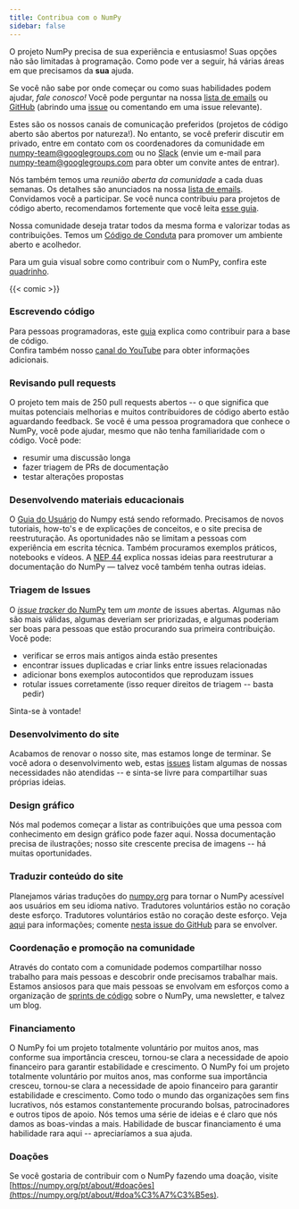 ```yaml
---
title: Contribua com o NumPy
sidebar: false
---
```


O projeto NumPy precisa de sua experiência e entusiasmo!
Suas opções não são limitadas à programação. Como pode ver a seguir, há várias áreas em que precisamos da **sua** ajuda.

Se você não sabe por onde começar ou como suas habilidades podem ajudar, _fale conosco!_ Você pode perguntar na nossa [lista de emails](https://mail.python.org/mailman/listinfo/numpy-discussion) ou [GitHub](http://github.com/numpy/numpy) (abrindo uma [issue](https://github.com/numpy/numpy/issues) ou comentando em uma issue relevante).

Estes são os nossos canais de comunicação preferidos (projetos de código aberto são abertos por natureza!). No entanto, se você preferir discutir em privado, entre em contato com os coordenadores da comunidade em <numpy-team@googlegroups.com> ou no [Slack](https://numpy-team.slack.com) (envie um e-mail para <numpy-team@googlegroups.com> para obter um convite antes de entrar).

Nós também temos uma _reunião aberta da comunidade_ a cada duas semanas. Os detalhes são anunciados na nossa [lista de emails](https://mail.python.org/mailman/listinfo/numpy-discussion).
Convidamos você a participar.
Se você nunca contribuiu para projetos de código aberto, recomendamos fortemente que você leita [esse guia](https://opensource.guide/how-to-contribute/).

Nossa comunidade deseja tratar todos da mesma forma e valorizar todas as contribuições. Temos um [Código de Conduta](/pt/code-of-conduct) para promover um ambiente aberto e acolhedor.

Para um guia visual sobre como contribuir com o NumPy, confira este [quadrinho](https://heyzine.com/flip-book/3e66a13901.html).

{{< comic >}}

### Escrevendo código

Para pessoas programadoras, este [guia](https://numpy.org/devdocs/dev/index.html#development-process-summary) explica como contribuir para a base de código. <br>Confira também nosso [canal do YouTube](https://www.youtube.com/playlist?list=PLCK6zCrcN3GXBUUzDr9L4__LnXZVtaIzS) para obter informações adicionais.

### Revisando pull requests

O projeto tem mais de 250 pull requests abertos -- o que significa que muitas potenciais melhorias e muitos contribuidores de código aberto estão aguardando feedback. Se você é uma pessoa programadora que conhece o NumPy, você pode ajudar, mesmo que não tenha familiaridade com o código. Você pode:

- resumir uma discussão longa
- fazer triagem de PRs de documentação
- testar alterações propostas

### Desenvolvendo materiais educacionais

O [Guia do Usuário](https://numpy.org/devdocs) do Numpy está sendo reformado.
Precisamos de novos tutoriais, how-to's e de explicações de conceitos, e o site precisa de reestruturação. As oportunidades não se limitam a pessoas com experiência em escrita técnica. Também procuramos exemplos práticos, notebooks e vídeos. A [NEP 44](https://numpy.org/neps/nep-0044-restructuring-numpy-docs.html) explica nossas ideias para reestruturar a documentação do NumPy — talvez você também tenha outras ideias.

### Triagem de Issues

O [_issue tracker_ do NumPy](https://github.com/numpy/numpy/issues) tem _um monte_ de issues abertas. Algumas não são mais válidas, algumas deveriam ser priorizadas, e algumas poderiam ser boas para pessoas que estão procurando sua primeira contribuição.  Você pode:

- verificar se erros mais antigos ainda estão presentes
- encontrar issues duplicadas e criar links entre issues relacionadas
- adicionar bons exemplos autocontidos que reproduzam issues
- rotular issues corretamente (isso requer direitos de triagem -- basta pedir)

Sinta-se à vontade!

### Desenvolvimento do site

Acabamos de renovar o nosso site, mas estamos longe de terminar. Se você adora o desenvolvimento web, estas [issues](https://github.com/numpy/numpy.org/issues?q=is%3Aissue+is%3Aopen+label%3Adesign) listam algumas de nossas necessidades não atendidas -- e sinta-se livre para compartilhar suas próprias ideias.

### Design gráfico

Nós mal podemos começar a listar as contribuições que uma pessoa com conhecimento em design gráfico pode fazer aqui.
Nossa documentação precisa de ilustrações; nosso site crescente precisa de imagens -- há muitas oportunidades.

### Traduzir conteúdo do site

Planejamos várias traduções do [numpy.org](https://numpy.org) para tornar o NumPy acessível aos usuários em seu idioma nativo. Tradutores voluntários estão no coração deste esforço.  Tradutores voluntários estão no coração deste esforço.  Veja [aqui](https://numpy.org/neps/nep-0028-website-redesign.html#translation-multilingual-i18n) para informações; comente [nesta issue do GitHub](https://github.com/numpy/numpy.org/issues/55) para se envolver.

### Coordenação e promoção na comunidade

Através do contato com a comunidade podemos compartilhar nosso trabalho para mais pessoas e descobrir onde precisamos trabalhar mais. Estamos ansiosos para que mais pessoas se envolvam em esforços como a organização de [sprints de código](https://scisprints.github.io/) sobre o NumPy, uma newsletter, e talvez um blog.

### Financiamento

O NumPy foi um projeto totalmente voluntário por muitos anos, mas conforme sua importância cresceu, tornou-se clara a necessidade de apoio financeiro para garantir estabilidade e crescimento.
O NumPy foi um projeto totalmente voluntário por muitos anos, mas conforme sua importância cresceu, tornou-se clara a necessidade de apoio financeiro para garantir estabilidade e crescimento. Como todo o mundo das organizações sem fins lucrativos, nós estamos constantemente procurando bolsas, patrocinadores e outros tipos de apoio. Nós temos uma série de ideias e é claro que nós damos as boas-vindas a mais.
Habilidade de buscar financiamento é uma habilidade rara aqui -- apreciaríamos a sua ajuda.

### Doações

Se você gostaria de contribuir com o NumPy fazendo uma doação, visite [https://numpy.org/pt/about/#doações](https://numpy.org/pt/about/#doa%C3%A7%C3%B5es).


